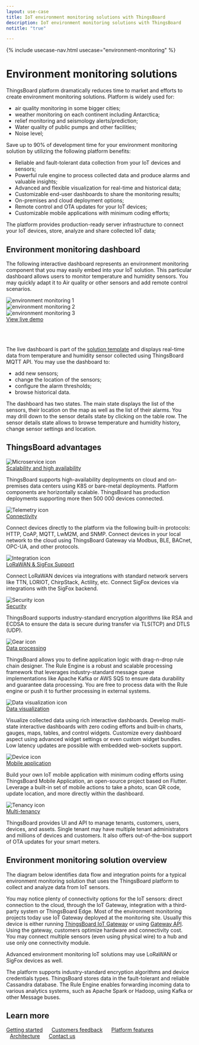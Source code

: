 ```yaml
---
layout: use-case
title: IoT environment monitoring solutions with ThingsBoard
description: IoT environment monitoring solutions with ThingsBoard
notitle: "true"

---
```


{% include usecase-nav.html usecase="environment-monitoring" %}

<h1 class="usecase-title">Environment monitoring solutions</h1>

ThingsBoard platform dramatically reduces time to market and efforts to create environment monitoring solutions.
Platform is widely used for:

  - air quality monitoring in some bigger cities;
  - weather monitoring on each continent including Antarctica;
  - relief monitoring and seismology alerts/prediction;
  - Water quality of public pumps and other facilities;
  - Noise level;

Save up to 90% of development time for your environment monitoring solution by utilizing the following platform benefits:

  - Reliable and fault-tolerant data collection from your IoT devices and sensors;
  - Powerful rule engine to process collected data and produce alarms and valuable insights;
  - Advanced and flexible visualization for real-time and historical data;
  - Customizable end-user dashboards to share the monitoring results;
  - On-premises and cloud deployment options;
  - Remote control and OTA updates for your IoT devices;
  - Customizable mobile applications with minimum coding efforts;

The platform provides production-ready server infrastructure to connect your IoT devices, store, analyze and share collected IoT data;

## Environment monitoring dashboard

The following interactive dashboard represents an environment monitoring component that you may easily embed into your IoT solution. 
This particular dashboard allows users to monitor temperature and humidity sensors. 
You may quickly adapt it to Air quality or other sensors and add remote control scenarios.

<div class="usecase-carousel owl-carousel owl-theme">
    <div>
        <img class="item-image" src="/images/usecases/environment-monitoring/em1.png" alt="environment monitoring 1">
    </div>
    <div>
        <img class="item-image" src="/images/usecases/environment-monitoring/em2.png" alt="environment monitoring 2">
    </div>
    <div>
        <img class="item-image" src="/images/usecases/environment-monitoring/em3.png" alt="environment monitoring 3">
    </div>
</div>

<div class="center" style="margin-bottom: 64px;">
    <a target="_blank" href="https://thingsboard.cloud/dashboard/dfaef940-8a91-11ec-83d0-83ba2015b874?publicId=4978baf0-8a92-11ec-98f9-ff45c37940c6" class="button">View live demo</a>
</div>

The live dashboard is part of the [solution template](https://thingsboard.io/docs/paas/solution-templates/temperature-humidity-sensors/) and displays real-time data from temperature and humidity sensor collected using ThingsBoard MQTT API.
You may use the dashboard to:

* add new sensors;
* change the location of the sensors; 
* configure the alarm thresholds;
* browse historical data.

The dashboard has two states. The main state displays the list of the sensors, their location on the map as well as the list of their alarms. 
You may drill down to the sensor details state by clicking on the table row. The sensor details state allows to browse temperature and humidity history, change sensor settings and location.

## ThingsBoard advantages
<section class="usecase-advantages">
    <div class="usecase-background">
        <div class="bottom-features1"></div><div class="bottom-features2"></div><div class="small11"></div><div class="small12"></div>
    </div>
    <div class="cards row">
        <div class="col-lg-6">
            <div class="block">
                <img src="/images/microservices-icon.svg" alt="Microservice icon">
                <div>
                    <a class="title" href="/docs/reference/msa/">Scalability and high availability</a>
                    <p>ThingsBoard supports high-availability deployments on cloud and on-premises data centers using K8S or bare-metal deployments. 
                        Platform components are horizontally scalable. ThingsBoard has production deployments supporting more then 500 000 devices connected.</p>
                </div>
            </div>
        </div>
        <div class="col-lg-6">
            <div class="block">
                <img src="/images/telemetry-icon.svg" alt="Telemetry icon">
                <div>
                    <a class="title" href="/docs/getting-started-guides/connectivity/">Connectivity</a>
                    <p>Connect devices directly to the platform via the following built-in protocols: HTTP, CoAP, MQTT, LwM2M, and SNMP. 
                        Connect devices in your local network to the cloud using ThingsBoard Gateway via Modbus, BLE, BACnet, OPC-UA, and other protocols.</p>
                </div>
            </div>
        </div>
        <div class="col-lg-6">
            <div class="block">
                <img src="/images/integration-icon.svg" alt="Integration icon">
                <div>
                    <a class="title" href="/docs/user-guide/integrations/">LoRaWAN & SigFox Support</a>
                    <p>Connect LoRaWAN devices via integrations with standard network servers like TTN, LORIOT, ChirpStack, Actility, etc. Connect SigFox devices via integrations with the SigFox backend.</p>
                </div>
            </div>
        </div>
        <div class="col-lg-6">
            <div class="block">
                <img src="/images/security-icon.svg" alt="Security icon">
                <div>
                    <a class="title" href="/docs/pe/user-guide/ssl/http-over-ssl/">Security</a>
                    <p>ThingsBoard supports industry-standard encryption algorithms like RSA and ECDSA to ensure the data is secure during transfer via TLS(TCP) and DTLS (UDP).</p>
                </div>
            </div>
        </div>
        <div class="col-lg-6">
            <div class="block">
                <img src="/images/engine-icon.svg" alt="Gear icon">
                <div>
                    <a class="title" href="/docs/pe/user-guide/rule-engine-2-0/overview/">Data processing</a>
                    <p>ThingsBoard allows you to define application logic with drag-n-drop rule chain designer. The Rule Engine is a robust and scalable processing framework that leverages industry-standard message queue implementations like Apache Kafka or AWS SQS to ensure data durability and guarantee data processing. You are free to process data with the Rule engine or push it to further processing in external systems.</p>
                </div>
            </div>
        </div>
        <div class="col-lg-6">
            <div class="block">
                <img src="/images/visualization-icon.svg" alt="Data visualization icon">
                <div>
                    <a class="title" href="/docs/user-guide/dashboards/">Data visualization</a>
                    <p>Visualize collected data using rich interactive dashboards. Develop multi-state interactive dashboards with zero coding efforts and built-in charts, gauges, maps, tables, and control widgets. Customize every dashboard aspect using advanced widget settings or even custom widget bundles. Low latency updates are possible with embedded web-sockets support.</p>
                </div>
            </div>
        </div>
        <div class="col-lg-6">
            <div class="block">
                <img src="/images/device-icon.svg" alt="Device icon">
                <div>
                    <a class="title" href="/docs/mobile/">Mobile application</a>
                    <p>Build your own IoT mobile application with minimum coding efforts using ThingsBoard Mobile Application, an open-source project based on Flutter. Leverage a built-in set of mobile actions to take a photo, scan QR code, update location, and more directly within the dashboard.</p>
                </div>
            </div>
        </div>
        <div class="col-lg-6">
            <div class="block">
                <img src="/images/tenancy-icon.svg" alt="Tenancy icon">
                <div>
                    <a class="title" href="/docs/user-guide/entities-and-relations/">Multi-tenancy</a>
                    <p>ThingsBoard provides UI and API to manage tenants, customers, users, devices, and assets. Single tenant may have multiple tenant administrators and millions of devices and customers. It also offers out-of-the-box support of OTA updates for your smart meters.</p>
                </div>
            </div>
        </div>
    </div>
</section>

## Environment monitoring solution overview

The diagram below identifies data flow and integration points for a typical environment monitoring solution that uses the ThingsBoard platform to collect and analyze data from IoT sensors.

<object width="100%" style="max-width: max-content; margin: 32px 0" data="/images/iot-use-cases/common-edge.svg"></object>

You may notice plenty of connectivity options for the IoT sensors: direct connection to the cloud, through the IoT Gateway, integration with a third-party system or ThingsBoard Edge.
Most of the environment monitoring projects today use IoT Gateway deployed at the monitoring site. 
Usually this device is either running [ThingsBoard IoT Gateway](/docs/iot-gateway/what-is-iot-gateway/) or using [Gateway API](/docs/reference/gateway-mqtt-api/).
Using the gateway, customers optimize hardware and connectivity cost. You may connect multiple sensors (even using physical wire) to a hub and use only one connectivity module.

Advanced environment monitoring IoT solutions may use LoRaWAN or SigFox devices as well.

The platform supports industry-standard encryption algorithms and device credentials types. ThingsBoard stores data in the fault-tolerant and reliable Cassandra database.
The Rule Engine enables forwarding incoming data to various analytics systems, such as Apache Spark or Hadoop, using Kafka or other Message buses.

## Learn more

<a style="margin-right: 10px;" href="/docs/getting-started-guides/helloworld/" class="button">Getting started</a>
<a style="margin: 10px;" href="/industries/smart-energy/" class="button">Customers feedback</a>
<a style="margin: 10px;" href="/docs/#platform-features" class="button">Platform features</a>
<a style="margin: 10px;" href="/docs/reference/" class="button">Architecture</a>
<a style="margin: 10px;" href="/docs/contact-us/" class="button">Contact us</a>

